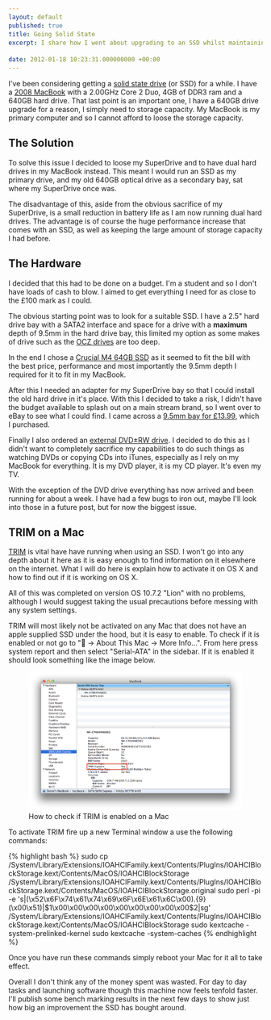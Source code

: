 ```yaml
---
layout: default
published: true
title: Going Solid State
excerpt: I share how I went about upgrading to an SSD whilst maintaining the volume of storage that I require on a dialy basis.

date: 2012-01-18 10:23:31.000000000 +00:00
---
```

I've been considering getting a [solid state drive](http://en.wikipedia.org/wiki/Solid-state_drive "Solid State Drive") (or SSD) for a while. I have a [2008 MacBook](http://support.apple.com/kb/sp500 "Late 2008 MacBook") with a 2.00GHz Core 2 Duo, 4GB of DDR3 ram and a 640GB hard drive. That last point is an important one, I have a 640GB drive upgrade for a reason, I simply need to storage capacity. My MacBook is my primary computer and so I cannot afford to loose the storage capacity.

## The Solution

To solve this issue I decided to loose my SuperDrive and to have dual hard drives in my MacBook instead. This meant I would run an SSD as my primary drive, and my old 640GB optical drive as a secondary bay, sat where my SuperDrive once was.

The disadvantage of this, aside from the obvious sacrifice of my SuperDrive, is a small reduction in battery life as I am now running dual hard drives. The advantage is of course the huge performance increase that comes with an SSD, as well as keeping the large amount of storage capacity I had before.

## The Hardware

I decided that this had to be done on a budget. I'm a student and so I don't have loads of cash to blow. I aimed to get everything I need for as close to the £100 mark as I could.

The obvious starting point was to look for a suitable SSD. I have a 2.5" hard drive bay with a SATA2 interface and space for a drive with a <strong>maximum</strong> depth of 9.5mm in the hard drive bay, this limited my option as some makes of drive such as the [OCZ drives](http://www.ocztechnology.com/products/solid_state_drives "OCZ SSDs") are too deep.

In the end I chose a [Crucial M4 64GB SSD](http://www.crucial.com/uk/store/ssd.aspx?gclid=CJ6JipeX2K0CFeshtAodSBLwSA&amp;cpe=pd_google_uk&amp;ef_id=cwpPFgAX2VMAAESb:20120117231119:s "Crucial M4 SSD") as it seemed to fit the bill with the best price, performance and most importantly the 9.5mm depth I required for it to fit in my MacBook.

After this I needed an adapter for my SuperDrive bay so that I could install the old hard drive in it's place. With this I decided to take a risk, I didn't have the budget available to splash out on a main stream brand, so I went over to eBay to see what I could find. I came across a [9.5mm bay for £13.99](http://www.ebay.co.uk/itm/280778916307?ssPageName=STRK:MEWNX:IT&amp;_trksid=p3984.m1439.l2649#ht_855wt_986 "SuperDrive adapter on eBay"), which I purchased.

Finally I also ordered an [external DVD±RW drive](http://www.ebay.co.uk/itm/320817808106?ssPageName=STRK:MEWNX:IT&amp;_trksid=p3984.m1439.l2649#ht_3160wt_1219 "External DVD Drive on eBay"). I decided to do this as I didn't want to completely sacrifice my capabilities to do such things as watching DVDs or copying CDs into iTunes, especially as I rely on my MacBook for everything. It is my DVD player, it is my CD player. It's even my TV.

With the exception of the DVD drive everything has now arrived and been running for about a week. I have had a few bugs to iron out, maybe I'll look into those in a future post, but for now the biggest issue.

## TRIM on a Mac

[TRIM](http://en.wikipedia.org/wiki/TRIM "TRIM on an SSD") is vital have have running when using an SSD. I won't go into any depth about it here as it is easy enough to find information on it elsewhere on the internet. What I will do here is explain how to activate it on OS X and how to find out if it is working on OS X.

All of this was completed on version OS 10.7.2 "Lion" with no problems, although I would suggest taking the usual precautions before messing with any system settings.

TRIM will most likely not be activated on any Mac that does not have an apple supplied SSD under the hood, but it is easy to enable. To check if it is enabled or not go to " -> About This Mac -> More Info...". From here press system report and then select "Serial-ATA" in the sidebar. If it is enabled it should look something like the image below.

<figure>
    <img src="/assets/images/blog/2012-01-18-going-solid-state/check-trim-enabled.png" alt="How to check if TRIM is enabled on a Mac" />
    <figcaption>How to check if TRIM is enabled on a Mac</figcaption>
</figure>

To activate TRIM fire up a new Terminal window a use the following commands:

{% highlight bash %}
sudo cp /System/Library/Extensions/IOAHCIFamily.kext/Contents/PlugIns/IOAHCIBlockStorage.kext/Contents/MacOS/IOAHCIBlockStorage /System/Library/Extensions/IOAHCIFamily.kext/Contents/PlugIns/IOAHCIBlockStorage.kext/Contents/MacOS/IOAHCIBlockStorage.original
sudo perl -pi -e 's|(\x52\x6F\x74\x61\x74\x69\x6F\x6E\x61\x6C\x00).{9}(\x00\x51)|$1\x00\x00\x00\x00\x00\x00\x00\x00\x00$2|sg' /System/Library/Extensions/IOAHCIFamily.kext/Contents/PlugIns/IOAHCIBlockStorage.kext/Contents/MacOS/IOAHCIBlockStorage
sudo kextcache -system-prelinked-kernel
sudo kextcache -system-caches
{% endhighlight %}

Once you have run these commands simply reboot your Mac for it all to take effect.

Overall I don't think any of the money spent was wasted. For day to day tasks and launching software though this machine now feels tenfold faster. I'll publish some bench marking results in the next few days to show just how big an improvement the SSD has bought around.
